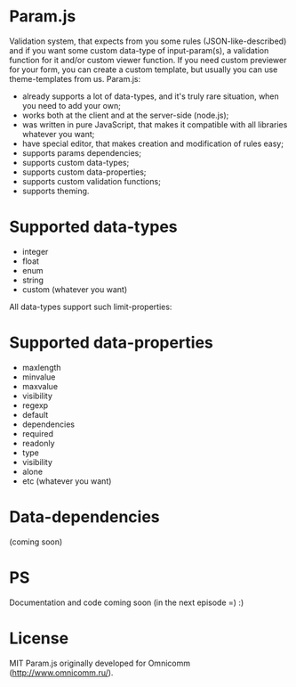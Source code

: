 Param.js
=======

Validation system, that expects from you some rules (JSON-like-described) and if you want some custom data-type of input-param(s), a validation function for it and/or custom viewer function.
If you need custom previewer for your form, you can create a custom template, but usually you can use theme-templates from us. Param.js:

- already supports a lot of data-types, and it's truly rare situation, when you need to add your own; 
- works both at the client and at the server-side (node.js);
- was written in pure JavaScript, that makes it compatible with all libraries whatever you want;
- have special editor, that makes creation and modification of rules easy;
- supports params dependencies;
- supports custom data-types;
- supports custom data-properties;
- supports custom validation functions;
- supports theming.

Supported data-types
=======
- integer
- float
- enum
- string
- custom (whatever you want)

All data-types support such limit-properties:

Supported data-properties
=======
- maxlength
- minvalue
- maxvalue
- visibility
- regexp
- default
- dependencies
- required
- readonly
- type
- visibility
- alone
- etc (whatever you want)

Data-dependencies
=======
(coming soon)

PS
=======
Documentation and code coming soon (in the next episode =) :)

License
=======
MIT
Param.js originally developed for Omnicomm (http://www.omnicomm.ru/).
